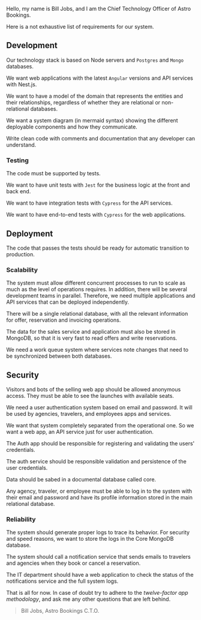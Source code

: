 Hello, my name is Bill Jobs, and I am the Chief Technology Officer of Astro Bookings.

Here is a not exhaustive list of requirements for our system.

## Development

Our technology stack is based on Node servers and `Postgres` and `Mongo` databases.

We want web applications with the latest `Angular` versions and API services with Nest.js.

We want to have a model of the domain that represents the entities and their relationships, regardless of whether they are relational or non-relational databases.

We want a system diagram (in mermaid syntax) showing the different deployable components and how they communicate.

Write clean code with comments and documentation that any developer can understand.

### Testing

The code must be supported by tests.

We want to have unit tests with `Jest` for the business logic at the front and back end.

We want to have integration tests with `Cypress` for the API services.

We want to have end-to-end tests with `Cypress` for the web applications.

## Deployment

The code that passes the tests should be ready for automatic transition to production.

### Scalability

The system must allow different concurrent processes to run to scale as much as the level of operations requires. In addition, there will be several development teams in parallel. Therefore, we need multiple applications and API services that can be deployed independently.

There will be a single relational database, with all the relevant information for offer, reservation and invoicing operations.

The data for the sales service and application must also be stored in MongoDB, so that it is very fast to read offers and write reservations.

We need a work queue system where services note changes that need to be synchronized between both databases.

## Security

Visitors and bots of the selling web app should be allowed anonymous access. They must be able to see the launches with available seats.

We need a user authentication system based on email and password. It will be used by agencies, travelers, and employees apps and services.

We want that system completely separated from the operational one. So we want a web app, an API service just for user authentication.

The Auth app should be responsible for registering and validating the users' credentials.

The auth service should be responsible validation and persistence of the user credentials.

Data should be sabed in a documental database called core.

Any agency, traveler, or employee must be able to log in to the system with their email and password and have its profile information stored in the main relational database.

### Reliability

The system should generate proper logs to trace its behavior. For security and speed reasons, we want to store the logs in the Core MongoDB database.

The system should call a notification service that sends emails to travelers and agencies when they book or cancel a reservation.

The IT department should have a web application to check the status of the notifications service and the full system logs.

That is all for now. In case of doubt try to adhere to the _twelve-factor app methodology_, and ask me any other questions that are left behind.

> Bill Jobs, Astro Bookings C.T.O.
